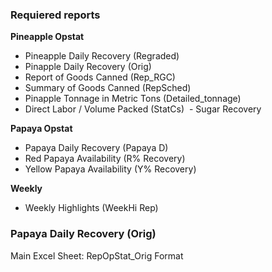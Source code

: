 
### Requiered reports
**Pineapple Opstat**
  - Pineapple Daily Recovery (Regraded)
  - Pinapple Daily Recovery (Orig)
  - Report of Goods Canned (Rep_RGC)
  - Summary of Goods Canned (RepSched)
  - Pinapple Tonnage in Metric Tons (Detailed_tonnage)
  - Direct Labor / Volume Packed (StatCs)
  - Sugar Recovery
  
**Papaya Opstat**
  - Papaya Daily Recovery (Papaya D)
  - Red Papaya Availability (R% Recovery)
  - Yellow Papaya Availability (Y% Recovery)  
 
**Weekly**
  - Weekly Highlights (WeekHi Rep)

### Papaya Daily Recovery (Orig)
Main Excel Sheet: RepOpStat_Orig Format  


